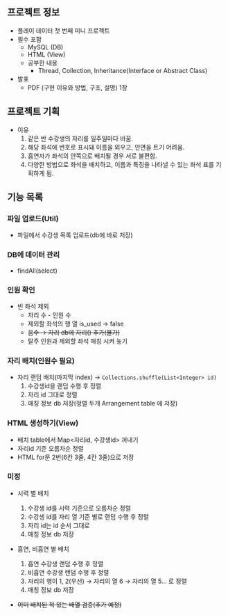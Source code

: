 ## 프로젝트 정보

- 플레이 데이터 첫 번째 미니 프로젝트
- 필수 포함
    - MySQL (DB)
    - HTML (View)
    - 공부한 내용
        - Thread, Collection, Inheritance(Interface or Abstract Class)
- 발표
    - PDF (구현 이유와 방법, 구조, 설명) 1장

## 프로젝트 기획

- 이유
    1. 같은 반 수강생의 자리를 일주일마다 바꿈.
    2. 해당 좌석에 번호로 표시돼 이름을 외우고, 안면을 트기 어려움.
    3. 흡연자가 좌석의 안쪽으로 배치될 경우 서로 불편함.
    4. 다양한 방법으로 좌석을 배치하고, 이름과 특징을 나타낼 수 있는 좌석 표를 기획하게 됨.


## 기능 목록

### 파일 업로드(Util)

- 파일에서 수강생 목록 업로드(db에 바로 저장)

### DB에 데이터 관리
- findAll(select)

### 인원 확인

- 빈 좌석 제외
    - 자리 수 - 인원 수
    - 제외할 좌석의 행 열 is_used → false
    - ~~음수 → 자리 db에 자리() 추가(불가)~~
    - 탈주 인원과 제외할 좌석 매칭 시켜 놓기

### 자리 배치(인원수 필요)

- 자리 랜덤 배치(마지막 index) → `Collections.shuffle(List<Integer> id)`
    1. 수강생id을 랜덤 수행 후 정렬
    2. 자리 id 그대로 정렬
    3. 매칭 정보 db 저장(정렬 두개 Arrangement table 에 저장)
    

### HTML 생성하기(View)

- 배치 table에서 Map<자리id, 수강생id> 꺼내기
- 자리id 기준 오름차순 정렬
- HTML for문 2번(6칸 3줄, 4칸 3줄)으로 저장


### 미정

- 시력 별 배치
    1. 수강생 id를 시력 기준으로 오름차순 정렬
    2. 수강생 id를 자리 열 기준 별로 랜덤 수행 후 정렬
    3. 자리 id는 id 순서 그대로
    4. 매칭 정보 db 저장

- 흡연, 비흡연 별 배치
    1. 흡연 수강생 랜덤 수행 후 정렬
    2. 비흡연 수강생 랜덤 수행 후 정렬
    3. 자리의 행이 1, 2(우선) → 자리의 열 6 → 자리의 열 5… 로 정렬
    4. 매칭 정보 db 저장

- ~~이미 배치된 적 있는 배열 검증(추가 예정)~~